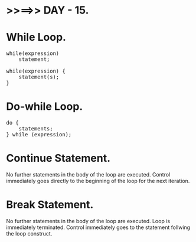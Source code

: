# >>==>> DAY - 15.

# While Loop.

<pre>
while(expression)
	statement;

while(expression) {
	statement(s);
}
</pre>

# Do-while Loop.

<pre>
do {
	statements;
} while (expression);
</pre>

# Continue Statement.

No further statements in the body of the loop are executed.
Control immediately goes directly to the beginning of the loop for the next iteration.

# Break Statement.

No further statements in the body of the loop are executed.
Loop is immediately terminated.
Control immediately goes to the statement follwing the loop construct.
